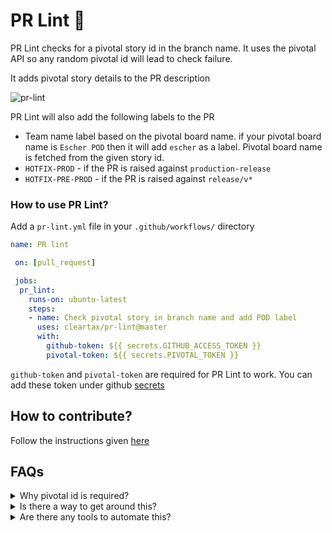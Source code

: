 # PR Lint 🧹

PR Lint checks for a pivotal story id in the branch name. It uses the pivotal API so any random
pivotal id will lead to check failure.

It adds pivotal story details to the PR description

![pr-lint](https://assets1.cleartax-cdn.com/cleargst-frontend/misc/1568800226_pr-lint.png)

PR Lint will also add the following labels to the PR

- Team name label based on the pivotal board name. if your pivotal board name is `Escher POD` then it will add `escher` as a label. Pivotal board name is fetched from the given story id.
- `HOTFIX-PROD` - if the PR is raised against `production-release`
- `HOTFIX-PRE-PROD` - if the PR is raised against `release/v*`

### How to use PR Lint?

Add a `pr-lint.yml` file in your `.github/workflows/` directory

```yaml
name: PR lint

 on: [pull_request]

 jobs:
  pr_lint:
    runs-on: ubuntu-latest
    steps:
    - name: Check pivotal story in branch name and add POD label
      uses: cleartax/pr-lint@master
      with:
        github-token: ${{ secrets.GITHUB_ACCESS_TOKEN }}
        pivotal-token: ${{ secrets.PIVOTAL_TOKEN }}

```

`github-token` and `pivotal-token` are required for PR Lint to work. You can add these token under github [secrets](https://help.github.com/en/articles/virtual-environments-for-github-actions#creating-and-using-secrets-encrypted-variables)

## How to contribute?

Follow the instructions given [here](https://help.github.com/en/articles/creating-a-javascript-action#commit-and-push-your-action-to-github)

## FAQs

<details>
  <summary>Why pivotal id is required?</summary>

Pivotal id is required in order to
  - Automate the change logs and release notes ⚙️
  - Automate alerts to the QA and other external stake-holders 🔊
  - Help us retrospect the sprint progress 📈

</details>

<details>
  <summary>Is there a way to get around this?</summary>

 Nope 🙅
</details>

<details>
  <summary>Are there any tools to automate this?</summary>

Yes, check out [pivotal-flow](https://www.npmjs.com/package/pivotal-flow) 🚀
</details>
